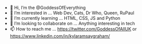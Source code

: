 - 👋 Hi, I’m the @GoddessOfEverything 
- 👀 I’m interested in ... Web Dev, Cats, Dr Who, Queen, RuPaul
- 🌱 I’m currently learning ... HTML, CSS, JS and Python 
- 💞️ I’m looking to collaborate on ... Anything interesting in tech
- 📫 How to reach me ... https://twitter.com/GoddessOfAllUK or https://www.linkedin.com/in/kylaramsaygraham/
<!---
GoddessOfEverything/GoddessOfEverything is a ✨ special ✨ repository because its `README.md` (this file) appears on your GitHub profile.
You can click the Preview link to take a look at your changes.
--->

